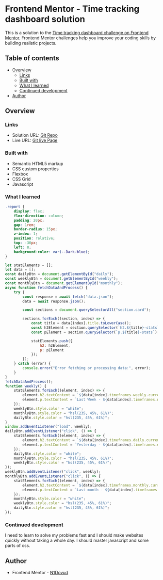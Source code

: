 # Frontend Mentor - Time tracking dashboard solution

This is a solution to the [Time tracking dashboard challenge on Frontend Mentor](https://www.frontendmentor.io/challenges/time-tracking-dashboard-UIQ7167Jw). Frontend Mentor challenges help you improve your coding skills by building realistic projects. 

## Table of contents

- [Overview](#overview)
  - [Links](#links)
  - [Built with](#built-with)
  - [What I learned](#what-i-learned)
  - [Continued development](#continued-development)
- [Author](#author)

## Overview

### Links

- Solution URL: [Git Repo](https://github.com/N1Dovud/Time-Tracking-Dashboard)
- Live URL: [Git live Page](https://n1dovud.github.io/Time-Tracking-Dashboard)


### Built with

- Semantic HTML5 markup
- CSS custom properties
- Flexbox
- CSS Grid
- Javascript
### What I learned


```css
.report {
    display: flex;
    flex-direction: column;
    padding: 20px;
    gap: 1rem;
    border-radius: 15px;
    z-index: 1;
    position: relative;
    top: -30px;
    left: 0;
    background-color: var(--Dark-blue);
}
```
```js
let statElements = []; 
let data = [];
const dailyBtn = document.getElementById("daily");
const weeklyBtn = document.getElementById("weekly");
const monthlyBtn = document.getElementById("monthly");
async function fetchDataAndProcess() {
    try {
        const response = await fetch("data.json");
        data = await response.json();

        const sections = document.querySelectorAll("section.card");

        sections.forEach((section, index) => {
            const title = data[index].title.toLowerCase();
            const h2Element = section.querySelector(`h2.${title}-stats`);
            const pElement = section.querySelector(`p.${title}-stats`);

            statElements.push({
                h2: h2Element,
                p: pElement
            });
        });
    } catch (error) {
        console.error("Error fetching or processing data:", error);
    }
}
fetchDataAndProcess();
function weekly() {
    statElements.forEach((element, index) => {
        element.h2.textContent = `${data[index].timeframes.weekly.current}hrs`;
        element.p.textContent = `Last Week - ${data[index].timeframes.weekly.previous}hrs`;
    });
    weeklyBtn.style.color = "white";
    monthlyBtn.style.color = "hsl(235, 45%, 61%)";
    dailyBtn.style.color = "hsl(235, 45%, 61%)";
}
window.addEventListener("load", weekly);
dailyBtn.addEventListener("click", () => {
    statElements.forEach((element, index) => {
        element.h2.textContent = `${data[index].timeframes.daily.current}hrs`;
        element.p.textContent = `Yesterday - ${data[index].timeframes.daily.previous}hrs`;
    });
    dailyBtn.style.color = "white";
    monthlyBtn.style.color = "hsl(235, 45%, 61%)";
    weeklyBtn.style.color = "hsl(235, 45%, 61%)";
});
weeklyBtn.addEventListener("click", weekly);
monthlyBtn.addEventListener("click", () => {
    statElements.forEach((element, index) => {
        element.h2.textContent = `${data[index].timeframes.monthly.current}hrs`;
        element.p.textContent = `Last month - ${data[index].timeframes.monthly.previous}hrs`;
    });
    monthlyBtn.style.color = "white";
    weeklyBtn.style.color = "hsl(235, 45%, 61%)";
    dailyBtn.style.color = "hsl(235, 45%, 61%)";
});
```
### Continued development
I need to learn to solve my problems fast and I should make websites quickly without taking a whole day. I should master javascript and some parts of css.


## Author

- Frontend Mentor - [N1Dovud](https://www.frontendmentor.io/profile/N1Dovud)